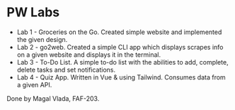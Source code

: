 # PW Labs

- Lab 1 - Groceries on the Go. Created simple website and implemented the given design.
- Lab 2 - go2web. Created a simple CLI app which displays scrapes info on a given website and displays it in the terminal.
- Lab 3 - To-Do List. A simple to-do list with the abilities to add, complete, delete tasks and set notifications.
- Lab 4 - Quiz App. Written in Vue & using Tailwind. Consumes data from a given API.

Done by Magal Vlada, FAF-203.
